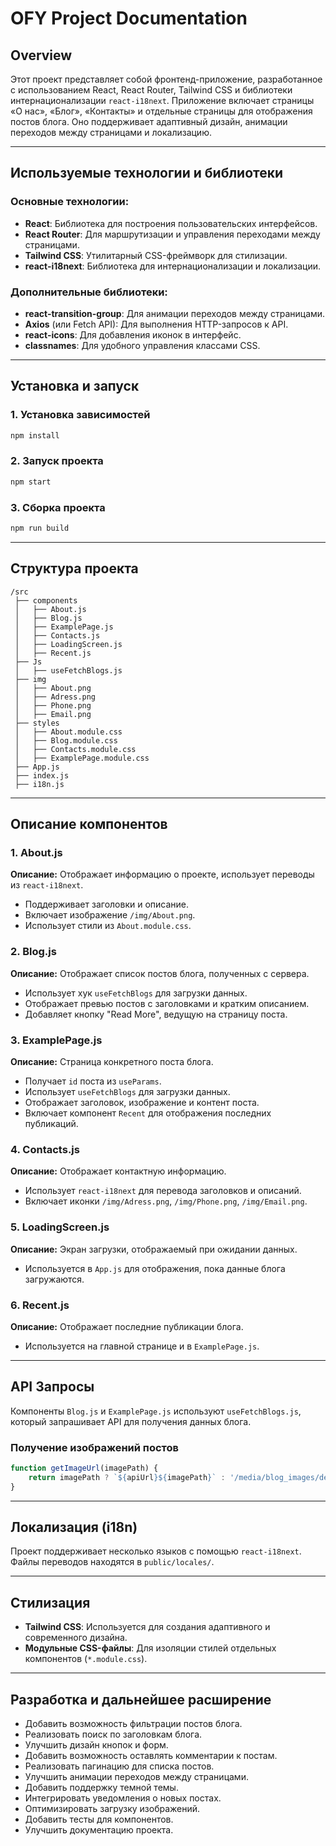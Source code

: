 # OFY Project Documentation
## Overview
Этот проект представляет собой фронтенд-приложение, разработанное с использованием React, React Router, Tailwind CSS и библиотеки интернационализации `react-i18next`. Приложение включает страницы «О нас», «Блог», «Контакты» и отдельные страницы для отображения постов блога. Оно поддерживает адаптивный дизайн, анимации переходов между страницами и локализацию.

---

## Используемые технологии и библиотеки

### Основные технологии:
- **React**: Библиотека для построения пользовательских интерфейсов.
- **React Router**: Для маршрутизации и управления переходами между страницами.
- **Tailwind CSS**: Утилитарный CSS-фреймворк для стилизации.
- **react-i18next**: Библиотека для интернационализации и локализации.

### Дополнительные библиотеки:
- **react-transition-group**: Для анимации переходов между страницами.
- **Axios** (или Fetch API): Для выполнения HTTP-запросов к API.
- **react-icons**: Для добавления иконок в интерфейс.
- **classnames**: Для удобного управления классами CSS.

---

## Установка и запуск

### 1. Установка зависимостей
```bash
npm install
```

### 2. Запуск проекта
```bash
npm start
```

### 3. Сборка проекта
```bash
npm run build
```

---

## Структура проекта
```plaintext
/src
 ├── components
 │   ├── About.js
 │   ├── Blog.js
 │   ├── ExamplePage.js
 │   ├── Contacts.js
 │   ├── LoadingScreen.js
 │   ├── Recent.js
 ├── Js
 │   ├── useFetchBlogs.js
 ├── img
 │   ├── About.png
 │   ├── Adress.png
 │   ├── Phone.png
 │   ├── Email.png
 ├── styles
 │   ├── About.module.css
 │   ├── Blog.module.css
 │   ├── Contacts.module.css
 │   ├── ExamplePage.module.css
 ├── App.js
 ├── index.js
 ├── i18n.js
```

---

## Описание компонентов

### 1. About.js
**Описание:** Отображает информацию о проекте, использует переводы из `react-i18next`.
- Поддерживает заголовки и описание.
- Включает изображение `/img/About.png`.
- Использует стили из `About.module.css`.

### 2. Blog.js
**Описание:** Отображает список постов блога, полученных с сервера.
- Использует хук `useFetchBlogs` для загрузки данных.
- Отображает превью постов с заголовками и кратким описанием.
- Добавляет кнопку "Read More", ведущую на страницу поста.

### 3. ExamplePage.js
**Описание:** Страница конкретного поста блога.
- Получает `id` поста из `useParams`.
- Использует `useFetchBlogs` для загрузки данных.
- Отображает заголовок, изображение и контент поста.
- Включает компонент `Recent` для отображения последних публикаций.

### 4. Contacts.js
**Описание:** Отображает контактную информацию.
- Использует `react-i18next` для перевода заголовков и описаний.
- Включает иконки `/img/Adress.png`, `/img/Phone.png`, `/img/Email.png`.

### 5. LoadingScreen.js
**Описание:** Экран загрузки, отображаемый при ожидании данных.
- Используется в `App.js` для отображения, пока данные блога загружаются.

### 6. Recent.js
**Описание:** Отображает последние публикации блога.
- Используется на главной странице и в `ExamplePage.js`.

---

## API Запросы
Компоненты `Blog.js` и `ExamplePage.js` используют `useFetchBlogs.js`, который запрашивает API для получения данных блога.

### Получение изображений постов
```javascript
function getImageUrl(imagePath) {
    return imagePath ? `${apiUrl}${imagePath}` : '/media/blog_images/default.png';
}
```

---

## Локализация (i18n)
Проект поддерживает несколько языков с помощью `react-i18next`. Файлы переводов находятся в `public/locales/`.

---

## Стилизация
- **Tailwind CSS**: Используется для создания адаптивного и современного дизайна.
- **Модульные CSS-файлы**: Для изоляции стилей отдельных компонентов (`*.module.css`).

---

## Разработка и дальнейшее расширение
- Добавить возможность фильтрации постов блога.
- Реализовать поиск по заголовкам блога.
- Улучшить дизайн кнопок и форм.
- Добавить возможность оставлять комментарии к постам.
- Реализовать пагинацию для списка постов.
- Улучшить анимации переходов между страницами.
- Добавить поддержку темной темы.
- Интегрировать уведомления о новых постах.
- Оптимизировать загрузку изображений.
- Добавить тесты для компонентов.
- Улучшить документацию проекта.


